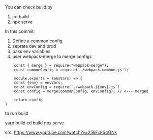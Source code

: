 You can check build by

1. cd build
2. npx serve

In this commit:

1. Define a common config
2. seprate dev and prod
3. pass env variables
4. user webpack-merge to merge configs

```
    const { merge } = require("webpack-merge");
    const commonConfig = require('./webpack.common.js');

    module.exports = (envVars) => {
    const {env} = envVars;
    const envConfig = require(`./webpack.${env}.js`)
    const config = merge(commonConfig, envConfig); // <--- merged

    return config
}
```

to run build

yarn build
cd build
npx serve

src: https://www.youtube.com/watch?v=25kFcF54GNk
